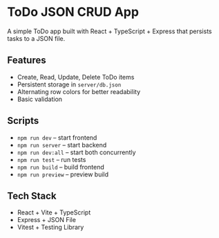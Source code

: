 # ToDo JSON CRUD App

A simple ToDo app built with React + TypeScript + Express that persists tasks to a JSON file.

## Features

- Create, Read, Update, Delete ToDo items
- Persistent storage in `server/db.json`
- Alternating row colors for better readability
- Basic validation

## Scripts

- `npm run dev` – start frontend
- `npm run server` – start backend
- `npm run dev:all` – start both concurrently
- `npm run test` – run tests
- `npm run build` – build frontend
- `npm run preview` – preview build

## Tech Stack

- React + Vite + TypeScript
- Express + JSON File
- Vitest + Testing Library

